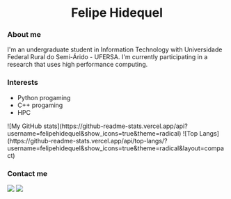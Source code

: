 <h1 align="center">Felipe Hidequel</h1>

<div>
  <h3>About me</h3>
  <p>I'm an undergraduate student in Information Technology with Universidade Federal Rural do Semi-Árido - UFERSA. I'm currently participating in a research that uses high performance computing.</p>
  <h3>Interests</h3>
  <ul>
    <li>Python progaming</li>
    <li>C++ progaming</li>
    <li>HPC</li>
  </ul>
<div>
![My GitHub stats](https://github-readme-stats.vercel.app/api?username=felipehidequel&show_icons=true&theme=radical)
![Top Langs](https://github-readme-stats.vercel.app/api/top-langs/?username=felipehidequel&show_icons=true&theme=radical&layout=compact)
</div>
<div>
  <h3>Contact me</h3>
  <a href = "mailto:felipehidequel@gmail.com"><img src="https://img.shields.io/badge/-Gmail-%23333?style=for-the-badge&logo=gmail&logoColor=white" target="_blank"></a>
  <a href="https://www.linkedin.com/in/felipe-hidequel-2a4b4124a/" target="_blank"><img src="https://img.shields.io/badge/-LinkedIn-%230077B5?style=for-the-badge&logo=linkedin&logoColor=white" target="_blank"></a>
</div>
